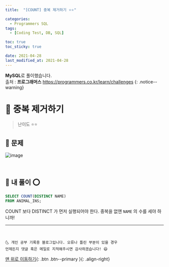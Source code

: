 ```yaml
---
title:  "[COUNT] 중복 제거하기 ⭐⭐" 

categories:
  - Programmers SQL
tags:
  - [Coding Test, DB, SQL]

toc: true
toc_sticky: true

date: 2021-04-28
last_modified_at: 2021-04-28
---
```

**MySQL**로 풀이했습니다.  
출처 : **프로그래머스** <https://programmers.co.kr/learn/challenges>
{: .notice--warning}

# 📌 중복 제거하기

> 난이도 ⭐⭐

## 🚀 문제

![image](https://user-images.githubusercontent.com/42318591/116388333-b0b15e80-a856-11eb-885f-4cb4ca3ed7cb.png)


<br>

## 🚀 내 풀이 ⭕

```sql
SELECT COUNT(DISTINCT NAME)
FROM ANIMAL_INS;
```

COUNT 보다 DISTINCT 가 먼저 실행되어야 한다. 중복을 없앤 `NAME` 의 수를 세야 하니까!

***
<br>

    🌜 개인 공부 기록용 블로그입니다. 오류나 틀린 부분이 있을 경우 
    언제든지 댓글 혹은 메일로 지적해주시면 감사하겠습니다! 😄

[맨 위로 이동하기](#){: .btn .btn--primary }{: .align-right}